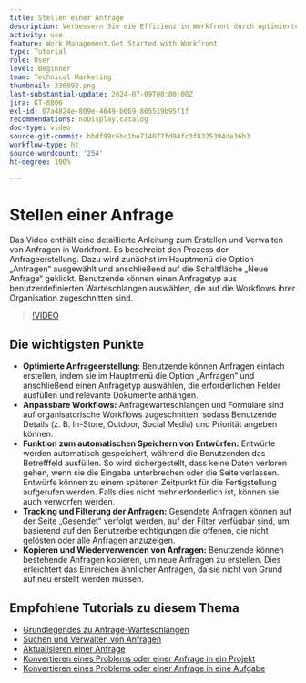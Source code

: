 ```yaml
---
title: Stellen einer Anfrage
description: Verbessern Sie die Effizienz in Workfront durch optimierte Anfrageerstellung, anpassbare Workflows, automatisches Speichern von Entwürfen, Tools für Tracking und Filterung sowie die Möglichkeit, Anfragen zu kopieren und wiederzuverwenden.
activity: use
feature: Work Management,Get Started with Workfront
type: Tutorial
role: User
level: Beginner
team: Technical Marketing
thumbnail: 336092.png
last-substantial-update: 2024-07-09T00:00:00Z
jira: KT-8806
exl-id: 07a4824e-809e-4649-b669-865519b95f1f
recommendations: noDisplay,catalog
doc-type: video
source-git-commit: bbdf99c6bc1be714077fd94fc3f8325394de36b3
workflow-type: ht
source-wordcount: '254'
ht-degree: 100%

---
```


# Stellen einer Anfrage

Das Video enthält eine detaillierte Anleitung zum Erstellen und Verwalten von Anfragen in Workfront. Es beschreibt den Prozess der Anfrageerstellung. Dazu wird zunächst im Hauptmenü die Option „Anfragen“ ausgewählt und anschließend auf die Schaltfläche „Neue Anfrage“ geklickt. Benutzende können einen Anfragetyp aus benutzerdefinierten Warteschlangen auswählen, die auf die Workflows ihrer Organisation zugeschnitten sind.

>[!VIDEO](https://video.tv.adobe.com/v/336092/?quality=12&learn=on&enablevpops=1)

## Die wichtigsten Punkte

* **Optimierte Anfrageerstellung:** Benutzende können Anfragen einfach erstellen, indem sie im Hauptmenü die Option „Anfragen“ und anschließend einen Anfragetyp auswählen, die erforderlichen Felder ausfüllen und relevante Dokumente anhängen. 
* **Anpassbare Workflows:** Anfragewarteschlangen und Formulare sind auf organisatorische Workflows zugeschnitten, sodass Benutzende Details (z. B. In-Store, Outdoor, Social Media) und Priorität angeben können.
* **Funktion zum automatischen Speichern von Entwürfen:** Entwürfe werden automatisch gespeichert, während die Benutzenden das Betrefffeld ausfüllen. So wird sichergestellt, dass keine Daten verloren gehen, wenn sie die Eingabe unterbrechen oder die Seite verlassen. Entwürfe können zu einem späteren Zeitpunkt für die Fertigstellung aufgerufen werden. Falls dies nicht mehr erforderlich ist, können sie auch verworfen werden.
* **Tracking und Filterung der Anfragen:** Gesendete Anfragen können auf der Seite „Gesendet“ verfolgt werden, auf der Filter verfügbar sind, um basierend auf den Benutzerberechtigungen die offenen, die nicht gelösten oder alle Anfragen anzuzeigen.
* **Kopieren und Wiederverwenden von Anfragen:** Benutzende können bestehende Anfragen kopieren, um neue Anfragen zu erstellen. Dies erleichtert das Einreichen ähnlicher Anfragen, da sie nicht von Grund auf neu erstellt werden müssen.

## Empfohlene Tutorials zu diesem Thema

* [Grundlegendes zu Anfrage-Warteschlangen](/help/manage-work/request-queues/understand-request-queues.md)
* [Suchen und Verwalten von Anfragen](/help/manage-work/issues-requests/find-requests.md)
* [Aktualisieren einer Anfrage](/help/manage-work/issues-requests/update-a-request.md)
* [Konvertieren eines Problems oder einer Anfrage in ein Projekt](/help/manage-work/issues-requests/create-a-project-from-a-request.md)
* [Konvertieren eines Problems oder einer Anfrage in eine Aufgabe](/help/manage-work/issues-requests/convert-issues-to-other-work-items.md)
